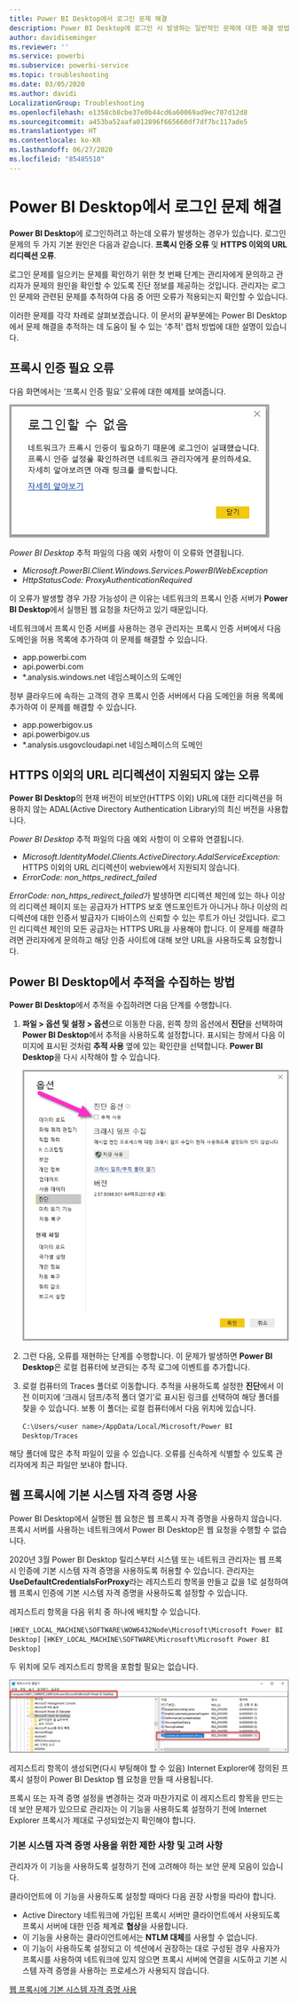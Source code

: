 ```yaml
---
title: Power BI Desktop에서 로그인 문제 해결
description: Power BI Desktop에 로그인 시 발생하는 일반적인 문제에 대한 해결 방법
author: davidiseminger
ms.reviewer: ''
ms.service: powerbi
ms.subservice: powerbi-service
ms.topic: troubleshooting
ms.date: 03/05/2020
ms.author: davidi
LocalizationGroup: Troubleshooting
ms.openlocfilehash: e1358cb8cbe37e0b44cd6a60069ad9ec707d12d8
ms.sourcegitcommit: a453ba52aafa012896f665660df7df7bc117ade5
ms.translationtype: HT
ms.contentlocale: ko-KR
ms.lasthandoff: 06/27/2020
ms.locfileid: "85485510"
---
```

# <a name="troubleshooting-sign-in-for-power-bi-desktop"></a>Power BI Desktop에서 로그인 문제 해결
**Power BI Desktop**에 로그인하려고 하는데 오류가 발생하는 경우가 있습니다. 로그인 문제의 두 가지 기본 원인은 다음과 같습니다. **프록시 인증 오류** 및 **HTTPS 이외의 URL 리디렉션 오류**. 

로그인 문제를 일으키는 문제를 확인하기 위한 첫 번째 단계는 관리자에게 문의하고 관리자가 문제의 원인을 확인할 수 있도록 진단 정보를 제공하는 것입니다. 관리자는 로그인 문제와 관련된 문제를 추적하여 다음 중 어떤 오류가 적용되는지 확인할 수 있습니다. 

이러한 문제를 각각 차례로 살펴보겠습니다. 이 문서의 끝부분에는 Power BI Desktop에서 문제 해결을 추적하는 데 도움이 될 수 있는 ‘추적’ 캡처 방법에 대한 설명이 있습니다.


## <a name="proxy-authentication-required-error"></a>프록시 인증 필요 오류

다음 화면에서는 ‘프록시 인증 필요’ 오류에 대한 예제를 보여줍니다.

![프록시 인증 오류에 대한 로그인 오류](media/desktop-troubleshooting-sign-in/desktop-tshoot-sign-in_01.png)

*Power BI Desktop* 추적 파일의 다음 예외 사항이 이 오류와 연결됩니다.

* *Microsoft.PowerBI.Client.Windows.Services.PowerBIWebException*
* *HttpStatusCode: ProxyAuthenticationRequired*

이 오류가 발생할 경우 가장 가능성이 큰 이유는 네트워크의 프록시 인증 서버가 **Power BI Desktop**에서 실행된 웹 요청을 차단하고 있기 때문입니다. 

네트워크에서 프록시 인증 서버를 사용하는 경우 관리자는 프록시 인증 서버에서 다음 도메인을 허용 목록에 추가하여 이 문제를 해결할 수 있습니다.

* app.powerbi.com
* api.powerbi.com
* *.analysis.windows.net 네임스페이스의 도메인

정부 클라우드에 속하는 고객의 경우 프록시 인증 서버에서 다음 도메인을 허용 목록에 추가하여 이 문제를 해결할 수 있습니다.

* app.powerbigov.us
* api.powerbigov.us
* *.analysis.usgovcloudapi.net 네임스페이스의 도메인

## <a name="non-https-url-redirect-not-supported-error"></a>HTTPS 이외의 URL 리디렉션이 지원되지 않는 오류

**Power BI Desktop**의 현재 버전이 비보안(HTTPS 이외) URL에 대한 리디렉션을 허용하지 않는 ADAL(Active Directory Authentication Library)의 최신 버전을 사용합니다. 

*Power BI Desktop* 추적 파일의 다음 예외 사항이 이 오류와 연결됩니다.

* *Microsoft.IdentityModel.Clients.ActiveDirectory.AdalServiceException:* HTTPS 이외의 URL 리디렉션이 webview에서 지원되지 않습니다.
* *ErrorCode: non_https_redirect_failed*

*ErrorCode: non_https_redirect_failed*가 발생하면 리디렉션 체인에 있는 하나 이상의 리디렉션 페이지 또는 공급자가 HTTPS 보호 엔드포인트가 아니거나 하나 이상의 리디렉션에 대한 인증서 발급자가 디바이스의 신뢰할 수 있는 루트가 아닌 것입니다. 로그인 리디렉션 체인의 모든 공급자는 HTTPS URL을 사용해야 합니다. 이 문제를 해결하려면 관리자에게 문의하고 해당 인증 사이트에 대해 보안 URL을 사용하도록 요청합니다. 

## <a name="how-to-collect-a-trace-in-power-bi-desktop"></a>Power BI Desktop에서 추적을 수집하는 방법

**Power BI Desktop**에서 추적을 수집하려면 다음 단계를 수행합니다.

1. **파일 > 옵션 및 설정 > 옵션**으로 이동한 다음, 왼쪽 창의 옵션에서 **진단**을 선택하여 **Power BI Desktop**에서 추적을 사용하도록 설정합니다. 표시되는 창에서 다음 이미지에 표시된 것처럼 **추적 사용** 옆에 있는 확인란을 선택합니다. **Power BI Desktop**을 다시 시작해야 할 수 있습니다.
   
   ![Power BI Desktop에서 추적 사용](media/desktop-troubleshooting-sign-in/desktop-tshoot-sign-in_02.png)

2. 그런 다음, 오류를 재현하는 단계를 수행합니다. 이 문제가 발생하면 **Power BI Desktop**은 로컬 컴퓨터에 보관되는 추적 로그에 이벤트를 추가합니다.

3. 로컬 컴퓨터의 Traces 폴더로 이동합니다. 추적을 사용하도록 설정한 **진단**에서 이전 이미지에 ‘크래시 덤프/추적 폴더 열기’로 표시된 링크를 선택하여 해당 폴더를 찾을 수 있습니다. 보통 이 폴더는 로컬 컴퓨터에서 다음 위치에 있습니다.

    `C:\Users/<user name>/AppData/Local/Microsoft/Power BI Desktop/Traces`

해당 폴더에 많은 추적 파일이 있을 수 있습니다. 오류를 신속하게 식별할 수 있도록 관리자에게 최근 파일만 보내야 합니다. 


## <a name="using-default-system-credentials-for-web-proxy"></a>웹 프록시에 기본 시스템 자격 증명 사용

Power BI Desktop에서 실행된 웹 요청은 웹 프록시 자격 증명을 사용하지 않습니다. 프록시 서버를 사용하는 네트워크에서 Power BI Desktop은 웹 요청을 수행할 수 없습니다. 

2020년 3월 Power BI Desktop 릴리스부터 시스템 또는 네트워크 관리자는 웹 프록시 인증에 기본 시스템 자격 증명을 사용하도록 허용할 수 있습니다. 관리자는 **UseDefaultCredentialsForProxy**라는 레지스트리 항목을 만들고 값을 1로 설정하여 웹 프록시 인증에 기본 시스템 자격 증명을 사용하도록 설정할 수 있습니다.

레지스트리 항목을 다음 위치 중 하나에 배치할 수 있습니다.

`[HKEY_LOCAL_MACHINE\SOFTWARE\WOW6432Node\Microsoft\Microsoft Power BI Desktop]`
`[HKEY_LOCAL_MACHINE\SOFTWARE\Microsoft\Microsoft Power BI Desktop]`

두 위치에 모두 레지스트리 항목을 포함할 필요는 없습니다.

![기본 시스템 자격 증명을 사용하기 위한 레지스트리 키](media/desktop-troubleshooting-sign-in/desktop-tshoot-sign-in-03.png)

레지스트리 항목이 생성되면(다시 부팅해야 할 수 있음) Internet Explorer에 정의된 프록시 설정이 Power BI Desktop 웹 요청을 만들 때 사용됩니다. 

프록시 또는 자격 증명 설정을 변경하는 것과 마찬가지로 이 레지스트리 항목을 만드는 데 보안 문제가 있으므로 관리자는 이 기능을 사용하도록 설정하기 전에 Internet Explorer 프록시가 제대로 구성되었는지 확인해야 합니다.         

### <a name="limitations-and-considerations-for-using-default-system-credentials"></a>기본 시스템 자격 증명 사용을 위한 제한 사항 및 고려 사항

관리자가 이 기능을 사용하도록 설정하기 전에 고려해야 하는 보안 문제 모음이 있습니다. 

클라이언트에 이 기능을 사용하도록 설정할 때마다 다음 권장 사항을 따라야 합니다.

* Active Directory 네트워크에 가입된 프록시 서버만 클라이언트에서 사용되도록 프록시 서버에 대한 인증 체계로 **협상**을 사용합니다. 
* 이 기능을 사용하는 클라이언트에서는 **NTLM 대체**를 사용할 수 없습니다.
* 이 기능이 사용하도록 설정되고 이 섹션에서 권장하는 대로 구성된 경우 사용자가 프록시를 사용하여 네트워크에 있지 않으면 프록시 서버에 연결을 시도하고 기본 시스템 자격 증명을 사용하는 프로세스가 사용되지 않습니다.


[웹 프록시에 기본 시스템 자격 증명 사용](#using-default-system-credentials-for-web-proxy)

